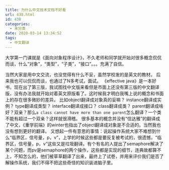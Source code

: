 ```yaml
---
title: 为什么中文技术文档不好看
url: 438.html
id: 438
categories:
  - 未分类
date: 2020-03-14 13:34:52
tags:
  - 中文翻译
---
```


大学第一门课就是《面向对象程序设计》，不久老师和同学就开始对很多概念侃侃而谈，什么“对象”，“类型”，“子类”，“接口”。。。充满了自信。



当然大家是用中文交流，也没觉得有什么不妥，虽然学校发的是英文的教材。 后来我也可以侃侃而谈，也通过了N多考试，面试。 《effective java》是一本好书，现在出了第三版，我试图找中文版来看但是市面上还没有第三版的中文翻译版，没有办法我就开始对着英文原版看了。这时候我才明白我嘴上说的概念和书面上的存在很多微妙的差异。 比如object翻译成对象真的妥嘛？ instance翻译成实例？ type翻译成类型？ interface翻译成接口？ class翻译成类？ parent翻译成啥好？双亲？那么`a class cannot have more than one parent`怎么翻译？一个类不能有超过一个双亲？这样就很滑稽。 很多基本的概念并没有“信达雅”的翻译成了中文，《重学前端》的winter也指出了object翻译成对象是不合适的。当然我也没有想到更好的翻译。 又想起一件有意思的事情：说起操作系统大家不难想到什么“临界区，信号量，p，v”，上学的时候这些都是要反复被考试的，很遗憾，“临界区，信号量，p，v”这些又是垃圾翻译。有个有名的人提出了semaphore解决了某个问题，而pv是semaphore的两个操作，这些都是实现的细节，连典故都算不上，不知怎么的，他们被草草翻译了出来，最终上了试卷，并用来评价我们是否了解操作系统，我们不得不把这些奇怪的知识装进脑子里。